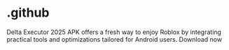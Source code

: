 # .github
Delta Executor 2025 APK offers a fresh way to enjoy Roblox by integrating practical tools and optimizations tailored for Android users. Download now
